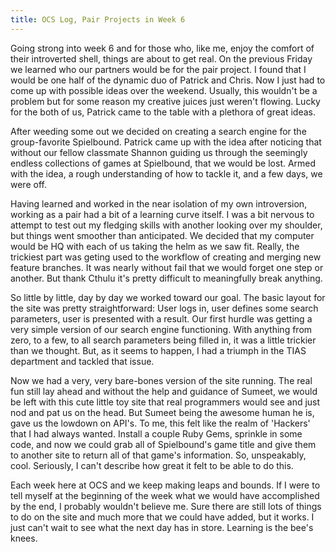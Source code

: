 ```yaml
---
title: OCS Log, Pair Projects in Week 6
---
```


Going strong into week 6 and for those who, like me, enjoy the comfort of their introverted shell, things are about to get real. On the previous Friday we learned who our partners would be for the pair project. I found that I would be one half of the dynamic duo of Patrick and Chris. Now I just had to come up with possible ideas over the weekend. Usually, this wouldn't be a problem but for some reason my creative juices just weren't flowing. Lucky for the both of us, Patrick came to the table with a plethora of great ideas.

After weeding some out we decided on creating a search engine for the group-favorite Spielbound. Patrick came up with the idea after noticing that without our fellow classmate Shannon guiding us through the seemingly endless collections of games at Spielbound, that we would be lost. Armed with the idea, a rough understanding of how to tackle it, and a few days, we were off.

Having learned and worked in the near isolation of my own introversion, working as a pair had a bit of a learning curve itself. I was a bit nervous to attempt to test out my fledging skills with another looking over my shoulder, but things went smoother than anticipated. We decided that my computer would be HQ with each of us taking the helm as we saw fit. Really, the trickiest part was geting used to the workflow of creating and merging new feature branches. It was nearly without fail that we would forget one step or another. But thank Cthulu it's pretty difficult to meaningfully break anything.

So little by little, day by day we worked toward our goal. The basic layout for the site was pretty straightforward: User logs in, user defines some search parameters, user is presented with a result. Our first hurdle was getting a very simple version of our search engine functioning. With anything from zero, to a few, to all search parameters being filled in, it was a little trickier than we thought. But, as it seems to happen, I had a triumph in the TIAS department and tackled that issue.

Now we had a very, very bare-bones version of the site running. The real fun still lay ahead and without the help and guidance of Sumeet, we would be left with this cute little toy site that real programmers would see and just nod and pat us on the head. But Sumeet being the awesome human he is, gave us the lowdown on API's. To me, this felt like the realm of 'Hackers' that I had always wanted. Install a couple Ruby Gems, sprinkle in some code, and now we could grab all of Spielbound's game title and give them to another site to return all of that game's information. So, unspeakably, cool. Seriously, I can't describe how great it felt to be able to do this.

Each week here at OCS and we keep making leaps and bounds. If I were to tell myself at the beginning of the week what we would have accomplished by the end, I probably wouldn't believe me. Sure there are still lots of things to do on the site and much more that we could have added, but it works. I just can't wait to see what the next day has in store. Learning is the bee's knees.